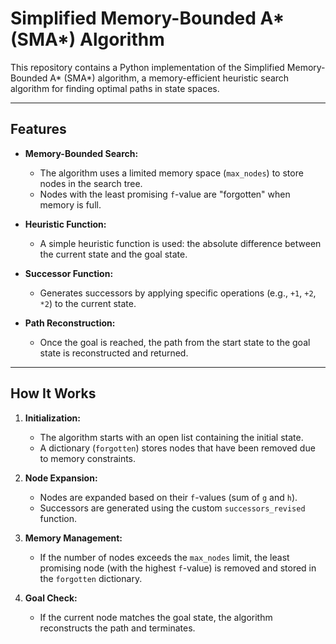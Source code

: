 # Simplified Memory-Bounded A* (SMA*) Algorithm  

This repository contains a Python implementation of the Simplified Memory-Bounded A* (SMA*) algorithm, a memory-efficient heuristic search algorithm for finding optimal paths in state spaces.  

---

## Features  

- **Memory-Bounded Search:**  
  - The algorithm uses a limited memory space (`max_nodes`) to store nodes in the search tree.  
  - Nodes with the least promising `f`-value are "forgotten" when memory is full.  

- **Heuristic Function:**  
  - A simple heuristic function is used: the absolute difference between the current state and the goal state.  

- **Successor Function:**  
  - Generates successors by applying specific operations (e.g., `+1`, `+2`, `*2`) to the current state.  

- **Path Reconstruction:**  
  - Once the goal is reached, the path from the start state to the goal state is reconstructed and returned.  

---

## How It Works  

1. **Initialization:**  
   - The algorithm starts with an open list containing the initial state.  
   - A dictionary (`forgotten`) stores nodes that have been removed due to memory constraints.  

2. **Node Expansion:**  
   - Nodes are expanded based on their `f`-values (sum of `g` and `h`).  
   - Successors are generated using the custom `successors_revised` function.  

3. **Memory Management:**  
   - If the number of nodes exceeds the `max_nodes` limit, the least promising node (with the highest `f`-value) is removed and stored in the `forgotten` dictionary.  

4. **Goal Check:**  
   - If the current node matches the goal state, the algorithm reconstructs the path and terminates.  

